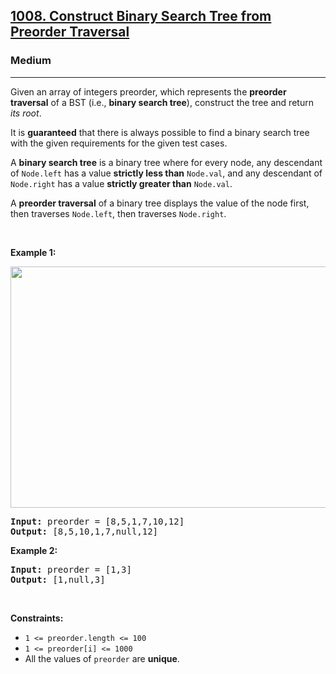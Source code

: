 <h2><a href="https://leetcode.com/problems/construct-binary-search-tree-from-preorder-traversal/">1008. Construct Binary Search Tree from Preorder Traversal</a></h2><h3>Medium</h3><hr><div style="user-select: auto;"><p style="user-select: auto;">Given an array of integers preorder, which represents the <strong style="user-select: auto;">preorder traversal</strong> of a BST (i.e., <strong style="user-select: auto;">binary search tree</strong>), construct the tree and return <em style="user-select: auto;">its root</em>.</p>

<p style="user-select: auto;">It is <strong style="user-select: auto;">guaranteed</strong> that there is always possible to find a binary search tree with the given requirements for the given test cases.</p>

<p style="user-select: auto;">A <strong style="user-select: auto;">binary search tree</strong> is a binary tree where for every node, any descendant of <code style="user-select: auto;">Node.left</code> has a value <strong style="user-select: auto;">strictly less than</strong> <code style="user-select: auto;">Node.val</code>, and any descendant of <code style="user-select: auto;">Node.right</code> has a value <strong style="user-select: auto;">strictly greater than</strong> <code style="user-select: auto;">Node.val</code>.</p>

<p style="user-select: auto;">A <strong style="user-select: auto;">preorder traversal</strong> of a binary tree displays the value of the node first, then traverses <code style="user-select: auto;">Node.left</code>, then traverses <code style="user-select: auto;">Node.right</code>.</p>

<p style="user-select: auto;">&nbsp;</p>
<p style="user-select: auto;"><strong style="user-select: auto;">Example 1:</strong></p>
<img alt="" src="https://assets.leetcode.com/uploads/2019/03/06/1266.png" style="height: 386px; width: 590px; user-select: auto;">
<pre style="user-select: auto;"><strong style="user-select: auto;">Input:</strong> preorder = [8,5,1,7,10,12]
<strong style="user-select: auto;">Output:</strong> [8,5,10,1,7,null,12]
</pre>

<p style="user-select: auto;"><strong style="user-select: auto;">Example 2:</strong></p>

<pre style="user-select: auto;"><strong style="user-select: auto;">Input:</strong> preorder = [1,3]
<strong style="user-select: auto;">Output:</strong> [1,null,3]
</pre>

<p style="user-select: auto;">&nbsp;</p>
<p style="user-select: auto;"><strong style="user-select: auto;">Constraints:</strong></p>

<ul style="user-select: auto;">
	<li style="user-select: auto;"><code style="user-select: auto;">1 &lt;= preorder.length &lt;= 100</code></li>
	<li style="user-select: auto;"><code style="user-select: auto;">1 &lt;= preorder[i] &lt;= 1000</code></li>
	<li style="user-select: auto;">All the values of <code style="user-select: auto;">preorder</code> are <strong style="user-select: auto;">unique</strong>.</li>
</ul>
</div>